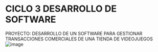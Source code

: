# CICLO 3 DESARROLLO DE SOFTWARE
PROYECTO: DESARROLLO DE UN SOFTWARE PARA GESTIONAR TRANSACCIONES COMERCIALES DE UNA TIENDA DE VIDEOJUEGOS
![image](https://user-images.githubusercontent.com/90370129/132961571-8de8c33e-3034-4c8c-b68b-d0a8b2a5fa43.png)

